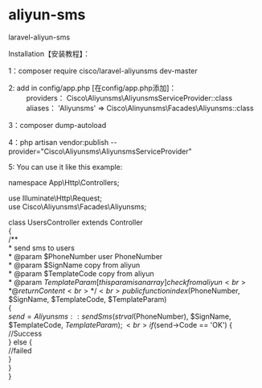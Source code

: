 # aliyun-sms
laravel-aliyun-sms

Installation【安装教程】：<br>

1：composer require cisco/laravel-aliyunsms dev-master <br>

2: add in config/app.php [在config/app.php添加]：<br>
  &nbsp;&nbsp;&nbsp;&nbsp;&nbsp;&nbsp;&nbsp;&nbsp; providers： Cisco\Aliyunsms\AliyunsmsServiceProvider::class <br>
 	&nbsp;&nbsp;&nbsp;&nbsp;&nbsp;&nbsp;&nbsp;&nbsp; aliases：  'Aliyunsms' => Cisco\Alinyunsms\Facades\Aliyunsms::class <br>
  
3：composer dump-autoload <br>

4：php artisan vendor:publish --provider="Cisco\Aliyunsms\AliyunsmsServiceProvider" <br>

5: You can use it like this example:

namespace App\Http\Controllers; <br>

use Illuminate\Http\Request; <br>
use Cisco\Aliyunsms\Facades\Aliyunsms; <br>

class UsersController extends Controller <br>
{ <br>
    /** <br>
     * send sms to users <br>
     * @param $PhoneNumber user PhoneNumber <br>
     * @param $SignName copy from aliyun <br>
     * @param $TemplateCode copy from aliyun <br>
     * @param $TemplateParam [this param is an array] check from aliyun <br>
     * @return Content <br>
     */ <br>
    public function index($PhoneNumber, $SignName, $TemplateCode, $TemplateParam) <br>
    { <br>
        $send = Aliyunsms::sendSms(strval($PhoneNumber), $SignName,  $TemplateCode, $TemplateParam); <br>
        if ($send->Code == 'OK') { <br>
            //Success <br>
        } else { <br>
            //failed <br>
        } <br>
    } <br>
} <br>
